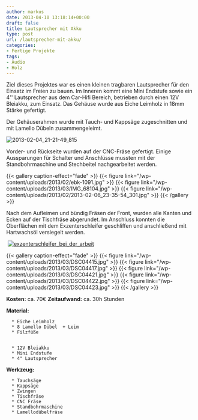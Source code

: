 ```yaml
---
author: markus
date: 2013-04-10 13:18:14+00:00
draft: false
title: Lautsprecher mit Akku
type: post
url: /lautsprecher-mit-akku/
categories:
- Fertige Projekte
tags:
- Audio
- Holz
---
```


Ziel dieses Projektes war es einen kleinen tragbaren Lautsprecher für den Einsatz im Freien zu bauen. Im Inneren kommt eine Mini Endstufe sowie ein 4'' Lautsprecher aus dem Car-Hifi Bereich, betrieben durch einen 12V Bleiakku, zum Einsatz. Das Gehäuse wurde aus Eiche Leimholz in 18mm Stärke gefertigt.

<!-- more -->

Der Gehäuserahmen wurde mit Tauch- und Kappsäge zugeschnitten und mit Lamello Dübeln zusammengeleimt.


![2013-02-04_21-21-49_815](/wp-content/uploads/2013/02/2013-02-04_21-21-49_815-300x224.jpg)





Vorder- und Rückseite wurden auf der CNC-Fräse gefertigt. Einige Aussparungen für Schalter und Anschlüsse mussten mit der Standbohrmaschine und Stechbeitel nachgearbeitet werden.

{{< gallery caption-effect="fade" >}}
  {{< figure link="/wp-content/uploads/2013/02/ebk-1091.jpg" >}}
{{< figure link="/wp-content/uploads/2013/03/IMG_68104.jpg" >}}
{{< figure link="/wp-content/uploads/2013/02/2013-02-06_23-35-54_301.jpg" >}}
{{< /gallery >}}



Nach dem Aufleimen und bündig Fräsen der Front, wurden alle Kanten und Ecken auf der Tischfräse abgerundet. Im Anschluss konnten die Oberflächen mit dem Exzenterschleifer geschliffen und anschließend mit Hartwachsöl versiegelt werden.




 [![exzenterschleifer_bei_der_arbeit](/wp-content/uploads/2013/03/exzenterschleifer_bei_der_arbeit-300x300.jpg)
](/wp-content/uploads/2013/03/exzenterschleifer_bei_der_arbeit.jpg)






{{< gallery caption-effect="fade" >}}
  {{< figure link="/wp-content/uploads/2013/03/DSC04415.jpg" >}}
{{< figure link="/wp-content/uploads/2013/03/DSC04417.jpg" >}}
{{< figure link="/wp-content/uploads/2013/03/DSC04421.jpg" >}}
{{< figure link="/wp-content/uploads/2013/03/DSC04422.jpg" >}}
{{< figure link="/wp-content/uploads/2013/03/DSC04423.jpg" >}}
{{< /gallery >}}

**Kosten:** ca. 70€
**Zeitaufwand:** ca. 30h Stunden

**Material:**



	  * Eiche Leimholz
	  * 8 Lamello Dübel  + Leim
	  * Filzfüße


	  * 12V Bleiakku
	  * Mini Endstufe
	  * 4" Lautsprecher

**Werkzeug:**



	  * Tauchsäge
	  * Kappsäge
	  * Zwingen
	  * Tischfräse
	  * CNC Fräse
	  * Standbohrmaschine
	  * Lamellodübelfräse

